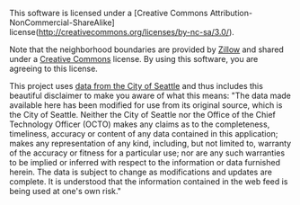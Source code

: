This software is licensed under a [Creative Commons Attribution-NonCommercial-ShareAlike] license(http://creativecommons.org/licenses/by-nc-sa/3.0/).

Note that the neighborhood boundaries are provided by [Zillow](http://www.zillow.com/howto/api/neighborhood-boundaries.htm) and shared under a [Creative Commons](http://creativecommons.org/licenses/by-sa/3.0/) license. By using this software, you are agreeing to this license.

This project uses [data from the City of Seattle](https://data.seattle.gov/) and thus includes this beautiful disclaimer to make you aware of what this means:
"The data made available here has been modified for use from its original source, which is the City of Seattle. Neither the City of Seattle nor the Office of the Chief Technology Officer (OCTO) makes any claims as to the completeness, timeliness, accuracy or content of any data contained in this application; makes any representation of any kind, including, but not limited to, warranty of the accuracy or fitness for a particular use; nor are any such warranties to be implied or inferred with respect to the information or data furnished herein. The data is subject to change as modifications and updates are complete. It is understood that the information contained in the web feed is being used at one's own risk."